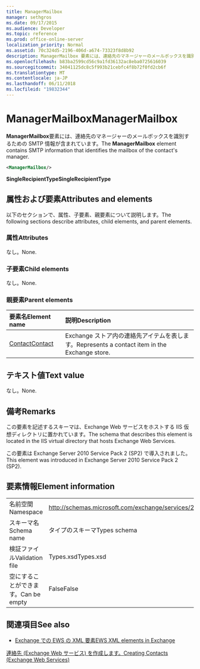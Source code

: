 ```yaml
---
title: ManagerMailbox
manager: sethgros
ms.date: 09/17/2015
ms.audience: Developer
ms.topic: reference
ms.prod: office-online-server
localization_priority: Normal
ms.assetid: 70c324d5-2196-406d-a674-73323f8d8b92
description: ManagerMailbox 要素には、連絡先のマネージャーのメールボックスを識別するための SMTP 情報が含まれています。
ms.openlocfilehash: b83ba2599cd56c9a1fd36132ac8eba0725616039
ms.sourcegitcommit: 34041125dc8c5f993b21cebfc4f8b72f0fd2cb6f
ms.translationtype: MT
ms.contentlocale: ja-JP
ms.lasthandoff: 06/11/2018
ms.locfileid: "19832344"
---
```

# <a name="managermailbox"></a><span data-ttu-id="1268d-103">ManagerMailbox</span><span class="sxs-lookup"><span data-stu-id="1268d-103">ManagerMailbox</span></span>

<span data-ttu-id="1268d-104">**ManagerMailbox**要素には、連絡先のマネージャーのメールボックスを識別するための SMTP 情報が含まれています。</span><span class="sxs-lookup"><span data-stu-id="1268d-104">The **ManagerMailbox** element contains SMTP information that identifies the mailbox of the contact's manager.</span></span> 
  
```XML
<ManagerMailbox/>
```

 <span data-ttu-id="1268d-105">**SingleRecipientType**</span><span class="sxs-lookup"><span data-stu-id="1268d-105">**SingleRecipientType**</span></span>
## <a name="attributes-and-elements"></a><span data-ttu-id="1268d-106">属性および要素</span><span class="sxs-lookup"><span data-stu-id="1268d-106">Attributes and elements</span></span>

<span data-ttu-id="1268d-107">以下のセクションで、属性、子要素、親要素について説明します。</span><span class="sxs-lookup"><span data-stu-id="1268d-107">The following sections describe attributes, child elements, and parent elements.</span></span>
  
### <a name="attributes"></a><span data-ttu-id="1268d-108">属性</span><span class="sxs-lookup"><span data-stu-id="1268d-108">Attributes</span></span>

<span data-ttu-id="1268d-109">なし。</span><span class="sxs-lookup"><span data-stu-id="1268d-109">None.</span></span>
  
### <a name="child-elements"></a><span data-ttu-id="1268d-110">子要素</span><span class="sxs-lookup"><span data-stu-id="1268d-110">Child elements</span></span>

<span data-ttu-id="1268d-111">なし。</span><span class="sxs-lookup"><span data-stu-id="1268d-111">None.</span></span>
  
### <a name="parent-elements"></a><span data-ttu-id="1268d-112">親要素</span><span class="sxs-lookup"><span data-stu-id="1268d-112">Parent elements</span></span>

|<span data-ttu-id="1268d-113">**要素名**</span><span class="sxs-lookup"><span data-stu-id="1268d-113">**Element name**</span></span>|<span data-ttu-id="1268d-114">**説明**</span><span class="sxs-lookup"><span data-stu-id="1268d-114">**Description**</span></span>|
|:-----|:-----|
|[<span data-ttu-id="1268d-115">Contact</span><span class="sxs-lookup"><span data-stu-id="1268d-115">Contact</span></span>](contact.md) <br/> |<span data-ttu-id="1268d-116">Exchange ストア内の連絡先アイテムを表します。</span><span class="sxs-lookup"><span data-stu-id="1268d-116">Represents a contact item in the Exchange store.</span></span>  <br/> |
   
## <a name="text-value"></a><span data-ttu-id="1268d-117">テキスト値</span><span class="sxs-lookup"><span data-stu-id="1268d-117">Text value</span></span>

<span data-ttu-id="1268d-118">なし。</span><span class="sxs-lookup"><span data-stu-id="1268d-118">None.</span></span>
  
## <a name="remarks"></a><span data-ttu-id="1268d-119">備考</span><span class="sxs-lookup"><span data-stu-id="1268d-119">Remarks</span></span>

<span data-ttu-id="1268d-120">この要素を記述するスキーマは、Exchange Web サービスをホストする IIS 仮想ディレクトリに置かれています。</span><span class="sxs-lookup"><span data-stu-id="1268d-120">The schema that describes this element is located in the IIS virtual directory that hosts Exchange Web Services.</span></span>
  
<span data-ttu-id="1268d-121">この要素は Exchange Server 2010 Service Pack 2 (SP2) で導入されました。</span><span class="sxs-lookup"><span data-stu-id="1268d-121">This element was introduced in Exchange Server 2010 Service Pack 2 (SP2).</span></span>
  
## <a name="element-information"></a><span data-ttu-id="1268d-122">要素情報</span><span class="sxs-lookup"><span data-stu-id="1268d-122">Element information</span></span>

|||
|:-----|:-----|
|<span data-ttu-id="1268d-123">名前空間</span><span class="sxs-lookup"><span data-stu-id="1268d-123">Namespace</span></span>  <br/> |http://schemas.microsoft.com/exchange/services/2006/types  <br/> |
|<span data-ttu-id="1268d-124">スキーマ名</span><span class="sxs-lookup"><span data-stu-id="1268d-124">Schema name</span></span>  <br/> |<span data-ttu-id="1268d-125">タイプのスキーマ</span><span class="sxs-lookup"><span data-stu-id="1268d-125">Types schema</span></span>  <br/> |
|<span data-ttu-id="1268d-126">検証ファイル</span><span class="sxs-lookup"><span data-stu-id="1268d-126">Validation file</span></span>  <br/> |<span data-ttu-id="1268d-127">Types.xsd</span><span class="sxs-lookup"><span data-stu-id="1268d-127">Types.xsd</span></span>  <br/> |
|<span data-ttu-id="1268d-128">空にすることができます。</span><span class="sxs-lookup"><span data-stu-id="1268d-128">Can be empty</span></span>  <br/> |<span data-ttu-id="1268d-129">False</span><span class="sxs-lookup"><span data-stu-id="1268d-129">False</span></span>  <br/> |
   
## <a name="see-also"></a><span data-ttu-id="1268d-130">関連項目</span><span class="sxs-lookup"><span data-stu-id="1268d-130">See also</span></span>



- [<span data-ttu-id="1268d-131">Exchange での EWS の XML 要素</span><span class="sxs-lookup"><span data-stu-id="1268d-131">EWS XML elements in Exchange</span></span>](ews-xml-elements-in-exchange.md)


[<span data-ttu-id="1268d-132">連絡先 (Exchange Web サービス) を作成します。</span><span class="sxs-lookup"><span data-stu-id="1268d-132">Creating Contacts (Exchange Web Services)</span></span>](http://msdn.microsoft.com/library/4845917e-70d1-481c-bbd7-011ec6571789%28Office.15%29.aspx)

